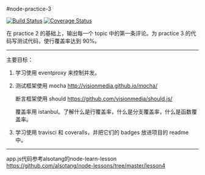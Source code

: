 #node-practice-3

[![Build Status](https://travis-ci.org/Ricardo-Li/node-practice-3.svg?branch=master)](https://travis-ci.org/Ricardo-Li/node-practice-3)
[![Coverage Status](https://coveralls.io/repos/Ricardo-Li/node-practice-3/badge.png)](https://coveralls.io/r/Ricardo-Li/node-practice-3)

在 practice 2 的基础上，输出每一个 topic 中的第一条评论。为 practice 3 的代码写测试代码，使行覆盖率达到 90%。

---
主要目标：

1. 学习使用 eventproxy 来控制并发。
2. 测试框架使用 mocha http://visionmedia.github.io/mocha/

	断言框架使用 should https://github.com/visionmedia/should.js/
	
	覆盖率用 istanbul。了解什么是行覆盖率，什么是分支覆盖率，什么是函数覆盖率。
	
3. 学习使用 travisci 和 coveralls，并把它们的 badges 放进项目的 readme 中。

---
app.js代码参考alsotang的node-learn-lesson https://github.com/alsotang/node-lessons/tree/master/lesson4